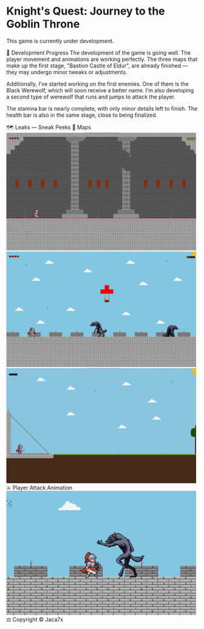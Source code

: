# Knight's Quest: Journey to the Goblin Throne
This game is currently under development.

🚀 Development Progress
The development of the game is going well.
The player movement and animations are working perfectly. The three maps that make up the first stage, "Bastion Castle of Eldur", are already finished — they may undergo minor tweaks or adjustments.

Additionally, I’ve started working on the first enemies. One of them is the Black Werewolf, which will soon receive a better name. I’m also developing a second type of werewolf that runs and jumps to attack the player.

The stamina bar is nearly complete, with only minor details left to finish. The health bar is also in the same stage, close to being finalized.

🗺️ Leaks — Sneak Peeks
🏰 Maps
<img src="readme/map1.png" alt="Map 1" width="500"/> <br> <img src="readme/map2.png" alt="Map 2" width="500"/> <br> <img src="readme/map3.png" alt="Map 3" width="500"/>
⚔️ Player Attack Animation
<img src="readme/atk.png" alt="Attack" width="500"/>
⚖️ Copyright
© Jaca7x

